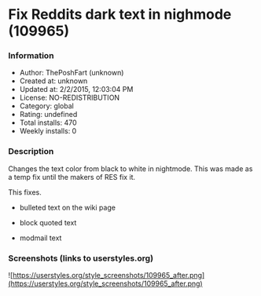 # Fix Reddits dark text in nighmode (109965)

### Information
- Author: ThePoshFart (unknown)
- Created at: unknown
- Updated at: 2/2/2015, 12:03:04 PM
- License: NO-REDISTRIBUTION
- Category: global
- Rating: undefined
- Total installs: 470
- Weekly installs: 0


### Description
Changes the text color from black to white in nightmode. This was made as a temp fix until the makers of RES fix it.

This fixes.

- bulleted text on the wiki page

- block quoted text

- modmail text


### Screenshots (links to userstyles.org)
![https://userstyles.org/style_screenshots/109965_after.png](https://userstyles.org/style_screenshots/109965_after.png)


